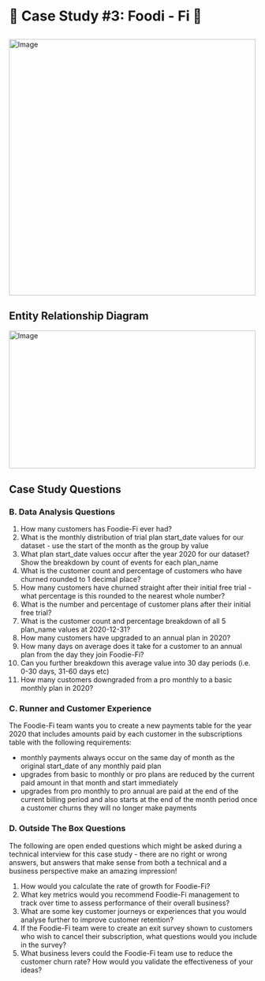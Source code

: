 # :avocado:		 Case Study #3: Foodi - Fi :avocado:		

## 
<img src="https://user-images.githubusercontent.com/98579297/170951044-6300d91c-dd78-4c02-93cb-bdde3c5f15c8.png" alt="Image" width="500" height="520">

## Entity Relationship Diagram

<img src="https://user-images.githubusercontent.com/98579297/170951557-30d31c2c-4923-42bd-862e-7cdea2c252de.png" alt="Image" width="500" height="280">

## Case Study Questions

### B. Data Analysis Questions

1. How many customers has Foodie-Fi ever had?
2. What is the monthly distribution of trial plan start_date values for our dataset - use the start of the month as the group by value
3. What plan start_date values occur after the year 2020 for our dataset? Show the breakdown by count of events for each plan_name
4. What is the customer count and percentage of customers who have churned rounded to 1 decimal place?
5. How many customers have churned straight after their initial free trial - what percentage is this rounded to the nearest whole number?
6. What is the number and percentage of customer plans after their initial free trial?
7. What is the customer count and percentage breakdown of all 5 plan_name values at 2020-12-31?
8. How many customers have upgraded to an annual plan in 2020?
9. How many days on average does it take for a customer to an annual plan from the day they join Foodie-Fi?
10. Can you further breakdown this average value into 30 day periods (i.e. 0-30 days, 31-60 days etc)
11. How many customers downgraded from a pro monthly to a basic monthly plan in 2020?

### C. Runner and Customer Experience

The Foodie-Fi team wants you to create a new payments table for the year 2020 that includes amounts paid by each customer in the subscriptions table with the following requirements:

- monthly payments always occur on the same day of month as the original start_date of any monthly paid plan<br/>
- upgrades from basic to monthly or pro plans are reduced by the current paid amount in that month and start immediately<br/>
- upgrades from pro monthly to pro annual are paid at the end of the current billing period and also starts at the end of the month period
  once a customer churns they will no longer make payments
  
### D. Outside The Box Questions
  
The following are open ended questions which might be asked during a technical interview for this case study - there are no right or wrong answers, but answers that make sense from both a technical and a business perspective make an amazing impression!

1. How would you calculate the rate of growth for Foodie-Fi?<br/>
2. What key metrics would you recommend Foodie-Fi management to track over time to assess performance of their overall business?<br/>
3. What are some key customer journeys or experiences that you would analyse further to improve customer retention?<br/>
4. If the Foodie-Fi team were to create an exit survey shown to customers who wish to cancel their subscription, what questions would you include in the survey?<br/>
5. What business levers could the Foodie-Fi team use to reduce the customer churn rate? How would you validate the effectiveness of your ideas?

